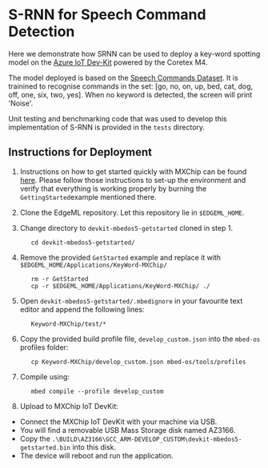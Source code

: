 # S-RNN for Speech Command Detection

Here we demonstrate how SRNN can be used to deploy a key-word spotting model on
the [Azure IoT Dev-Kit](https://microsoft.github.io/azure-iot-developer-kit/)
powered by the Coretex M4.

The model deployed is based on the [Speech Commands Dataset](https://ai.googleblog.com/2017/08/launching-speech-commands-dataset.html). It is trainined to recognise commands in the set: [go, no, on, up, bed, cat, dog, off, one, six, two, yes]. When no keyword is detected, the screen will print 'Noise'.

Unit testing and benchmarking code that was used to develop this implementation of S-RNN is provided in the `tests` directory.

## Instructions for Deployment 

1. Instructions on how to get started quickly with MXChip can be found 
[here](https://github.com/VSChina/devkit-mbedos5-getstarted). Please follow
those instructions to set-up the environment and verify that everything is
working properly by burning the `GettingStarted`example mentioned there. 
2. Clone the EdgeML repository. Let this repository lie in `$EDGEML_HOME`.
3. Change directory to `devkit-mbedos5-getstarted` cloned in step 1.
   ```
      cd devkit-mbedos5-getstarted/
   ```
3. Remove the provided `GetStarted` example and replace it with
   `$EDGEML_HOME/Applications/KeyWord-MXChip/`
   ```
      rm -r GetStarted
      cp -r $EDGEML_HOME/Applications/KeyWord-MXChip/ ./
   ```
4. Open `devkit-mbedos5-getstarted/.mbedignore` in your favourite text editor
   and append the following lines:
   ```
      Keyword-MXChip/test/*
   ```
5. Copy the provided build profile file, `develop_custom.json` into the
   `mbed-os` profiles folder:
   ```
      cp Keyword-MXChip/develop_custom.json mbed-os/tools/profiles
   ```
6. Compile using:
   ```
      mbed compile --profile develop_custom
   ```

7. Upload to MXChip IoT DevKit:
  - Connect the MXChip IoT DevKit with your machine via USB.
  - You will find a removable USB Mass Storage disk named AZ3166.
  - Copy the
  `.\BUILD\AZ3166\GCC_ARM-DEVELOP_CUSTOM\devkit-mbedos5-getstarted.bin` into this disk.
  - The device will reboot and run the application. 

